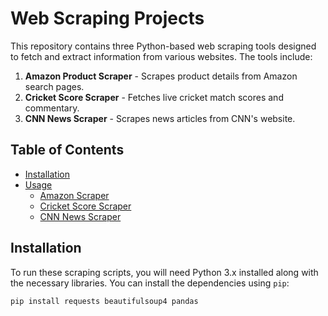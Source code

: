 # Web Scraping Projects

This repository contains three Python-based web scraping tools designed to fetch and extract information from various websites. The tools include:

1. **Amazon Product Scraper** - Scrapes product details from Amazon search pages.
2. **Cricket Score Scraper** - Fetches live cricket match scores and commentary.
3. **CNN News Scraper** - Scrapes news articles from CNN's website.

## Table of Contents
- [Installation](#installation)
- [Usage](#usage)
  - [Amazon Scraper](#amazon-scraper)
  - [Cricket Score Scraper](#cricket-score-scraper)
  - [CNN News Scraper](#cnn-news-scraper)

## Installation

To run these scraping scripts, you will need Python 3.x installed along with the necessary libraries. You can install the dependencies using `pip`:

```bash
pip install requests beautifulsoup4 pandas
